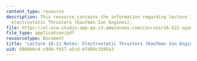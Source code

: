 ```yaml
---
content_type: resource
description: This resource contains the information regarding lecture 10-11 notes
  electrostatic Thrusters (Kaufman Ion Engines).
file: https://ol-ocw-studio-app-qa.s3.amazonaws.com/courses/16-522-space-propulsion-spring-2015/8866b6c4c94bf657a5cdb7d89c3585a3_MIT16_522S15_Lecture10-11.pdf
file_type: application/pdf
resourcetype: Document
title: 'Lecture 10-11 Notes: Electrostatic Thrusters (Kaufman Ion Engines)'
uid: 8866b6c4-c94b-f657-a5cd-b7d89c3585a3
---
```

